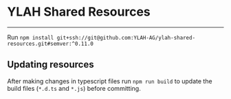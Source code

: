 # YLAH Shared Resources

---
Run `npm install git+ssh://git@github.com:YLAH-AG/ylah-shared-resources.git#semver:^0.11.0`

## Updating resources

After making changes in typescript files run `npm run build` to update the build files (`*.d.ts` and `*.js`) before committing.
